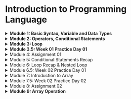# Introduction to Programming Language

<details>
<summary> <b> Module 1: Basic Syntax, Variable and Data Types </b> </summary>

We will be start our programming journey with C programming language.

- In 1972, Dennis Ritchie at Bell Labs developed C programming language. 

### What is header file?
A header file is like a calculator through which we can calculate anything. In C programming language, we can use header file to use any function.

<details>
<summary>First C Program</summary>

```c
#include <stdio.h>

int main() {
    printf("Hello World");
    return 0;
}
```
</details>

- Run Windows PowerShell Terminal

```terminal
gcc 01_Hello_World.c -o 01_Hello_World
./01_Hello_World
```

- Output

```terminal
Hello World
```

stdio.h -> standard input output header file
std -> standard
io -> input output

<details>
<summary> Two types of function in C programming language </summary>

```
1. User defined function
2. Library function
```

| main function         | printf function                     |
| --------------------- | ----------------------------------- |
| User defined function | Library function/ built in function |

</details>

In C programming language, we can use printf function to print anything on the screen.

```c
    printf("Hello World");
```

<details>

<summary>  How to comment in C programming language? </summary>

```c
    // This is a single line comment
    /* This is a multi line comment */
```

</details>

<details>
<summary> Now we will learn about some special characters in C programming language. </summary>

```
/n -> new line
/t -> tab
\\ -> backslash
\" -> double quote
\' -> single quote
```

```c
    printf("Hello World\n");
    printf("Hello\tWorld\n");
    printf("Hello\\World\n");
    printf("Hello\"World\n");
    printf("Hello\'World\n");
```
Output:
```terminal
Hello World
Hello   World
Hello\World
Hello"World
Hello'World
```

</details>

Also we cannot print percentage sign using printf function. To print percentage sign, we have to use double percentage sign.

```c
    printf("Hello %% World");
```

<details>
<summary>Variables and Data Types </summary>

### What is variable?

- Variable is a container which can store data.

### What is data type?

- Data type is a type of data which can be stored in a variable.

Now we will learn about some data types in C programming language.

| Data Type | Size (in bytes) | Format Specifier | Example |
| --------- | --------------- | ---------------- | ------- |
| int       | 4               | %d               | 10      |
| float     | 4               | %f               | 10.5    |
| char      | 1               | %c               | 'A'     |

Now we will learn about bool data type. To use bool data type, we have to use stdbool.h header file.

```c
#include <stdio.h>
#include <stdbool.h>

int main() {
    bool x = true;
    printf("%d", x);
    return 0;
}
```

Output:
```terminal
1
```

Here are some rules to declare a variable in C programming language.

1. Variable names must begin with a letter or underscore.

:white_check_mark: ridoy
:white_check_mark: _ridoy
:x: 123ridoy
:x: @ridoy

2. Variable name must contain letter, digits or underscore.

:white_check_mark: ridoy123
:white_check_mark: ridoy_123
:x: ridoy 123
:x: ridoy,programmer

3. Keywords cannot be used as variable name.

:x: int
:x: float
:x: char

 
<b> [ Look carefully ] </b>

```c
#include<stdio.h>
int main()
{
    int radius = 10, height = 20;
    float pi = 3.1416;
    char name = 'A';
    char test = 'Hello World';
    printf("Radius = %d\n", radius);
    printf("Height = %d\n", height);
    printf("Pi = %f\n", pi);
    printf("Pi = %.2f\n", pi);
    printf("Pi = %.4f\n", pi);
    printf("Pi = %.6f\n", pi);
    printf("Name = %c\n", name);
    printf("Test = %c\n", test);
    return 0;
}
```

Output:

```terminal
Radius = 10
Height = 20
Pi = 3.141600
Pi = 3.14
Pi = 3.1416
Pi = 3.141600
Name = A
Test = d
```
</details>

<details>
<summary> How to take input in C programming language? </summary>

```c
#include <stdio.h>
int main() 
{
    int x;
    float y, z;
    scanf("%d", &x); //single input
    scanf("%f %f", &y, &z); //multiple input
    printf("%d", x); //single output 
    printf("%f %f", y, z); //multiple output
    return 0;
}
```

scanf function is used to take input in C programming language. 
- &x is used to take input in x variable.
- & is called address of operator.
- &x means address of x variable.
- %d is used to take integer input.

Problem: Your math mark is 80% and physics mark is 90%. Now you have to calculate the average of your math and physics mark. Print the average mark on the screen. Also show individual mark on the screen with percentage sign.

- Method 1:

```c
#include <stdio.h>
int main() 
{
    float math, physics, average;
    scanf("%f%% %f%%", &math, &physics);
    average = (math + physics) / 2;
    printf("Math = %.2f%%\nPhysics = %.2f%%\nAverage = %.2f%%\n", math, physics, average);
    return 0;
}
```

- Method 2:

```c
#include <stdio.h>
int main() 
{
    float math, physics, average;
    char percentage = '%';
    scanf("%f%c %f%c", &math, &percentage, &physics, &percentage);
    average = (math + physics) / 2;
    printf("Math = %.2f%c\nPhysics = %.2f%c\nAverage = %.2f%c\n", math, percentage, physics, percentage, average, percentage);
    return 0;
}
```

</details>

<details>
<summary> Data Types Limitations in C programming language </summary>

1 gb = 1024 mb
1 mb = 1024 kb
1 kb = 1024 byte
1 byte = 8 bits
1 bit = 0 or 1

| Data Type | Size (in bytes) | Format Specifier | Data Limitation |
| --------- | --------------- | ---------------- | --------------- |
| int       | 4               | %d               | -2147483648 to 2147483647 |
| float     | 4               | %f               | 6 decimal places |
| char      | 1               | %c               | 1 character |
| bool      | 1               | %d               | 0 or 1 |
| long long | 8               | %lld             | -9223372036854775808 to 9223372036854775807 |
| double    | 8               | %lf              | 15 decimal places |

```math
 ^n - 1
```
We can use this formula to calculate the data limitation of any data type.

int 4 byte = 32 bits

```math
\begin{align*}
(2^32) - 1 = 4294967295 \\
4294967295 / 2 = 2147483647 \\
\end{align*}
```

- Others way to find the data limitation without using formula.

```c
#include <stdio.h>
#include <limits.h>
#include <float.h>

int main() {
    printf("int = %d to %d\n", INT_MIN, INT_MAX);
    printf("float = %f to %f\n", FLT_MIN, FLT_MAX);
    return 0;
}
```
</details>
</details>


<details>
<summary> <b> Module 2: Operators, Conditional Statements </b> </summary>

<details>
<summary> Operators </summary>

### What is operator?

- Operator is a symbol which is used to perform some operations.

### Types of operators

1. Arithmetic operator
2. Relational operator
3. Logical operator

4. Assignment operator
5. Bitwise operator
6. Increment and decrement operator

### Arithmetic operator

| Operator | Description | Example |
| -------- | ----------- | ------- |
| +        | Addition    | 10 + 5 = 15 |
| -        | Subtraction | 10 - 5 = 5 |
| *        | Multiplication | 10 * 5 = 50 |
| /        | Division | 10 / 5 = 2 |
| %        | Modulus | 10 % 5 = 0 |


### Relational operator

| Operator | Description | Example | Explanation |
| -------- | ----------- | ------- | ----------- |
| ==       | Equal to    | 10 == 5 = false | 10 == 5 means 10 is equal to 5 = false |
| !=       | Not equal to | 10 != 5 = true | 10 != 5 means 10 is not equal to 5 = true |
| >        | Greater than | 10 > 5 = true | 10 > 5 means 10 is greater than 5 = true |
| <        | Less than | 10 < 5 = false | 10 < 5 means 10 is less than 5 = false |
| >=       | Greater than or equal to | 10 >= 5 = true | 10 >= 5 means 10 > 5 or 10 == 5 = true |
| <=       | Less than or equal to | 10 <= 5 = false | 10 <= 5 means 10 < 5 or 10 == 5 = false |

### Logical operator

| Operator | Description | Example |
| -------- | ----------- | ------- |
| &&       | Logical AND | (a>b) && (a>c) |
| \|\|     | Logical OR | (a>b) \|\| (a>c) |
| !        | Logical NOT | !(a>b) |

</details>

<details>
<summary> Conditional Statements </summary>

### What is conditional statement?

- Conditional statement is a statement which is used to perform some operations based on some conditions.

- If Else Statement Syntax:

```c
if(condition) {
    // code
}
else {
    // code
}
```

If Else if Statement Syntax:

```c
if(condition) {
    // code
}
else if(condition) {
    // code
}
else {
    // code
}
```
</details>

<details>
<summary> Nested If Else Statement </summary>

- Nested If Else means If Else inside If Else.

```c
if(condition) {
    if(condition) {
        // code
    }
    else {
        // code
    }
}
else {
    if(condition) {
        // code
    }
    else {
        // code
    }
}
```
</details>
</details>


<details>
<summary> <b> Module 3: Loop </b> </summary>

<details>
<summary> What is loop? </summary>

- Loop is a statement which is used to execute a block of code repeatedly.

### Types of loop

1. For loop
2. While loop
3. Do while loop

</details>

<details>
<summary> For loop </summary>

- For loop is a loop which is used to execute a block of code repeatedly based on some conditions.

- For loop Syntax:

```c
for(initialization; condition; increment/decrement) {
    // code
}
```

Example:

```c
#include <stdio.h>
int main()
{
    for(int i = 1; i <= 10; i = i + 1) {
        printf("Print %d\n", i);
    }
    return 0;
}

```

Now we will be explain this code step by step.

```c
for(int i = 1; i <= 5; i = i + 1) {
    printf("Print %d\n", i);
}
```

| for(int i = 1; | i <= 5;  | i = i + 1)  |
| -------------- | --------  | ---------- |
| initialization | condition | increment  |

For loop works in 3 steps.

|First loop| Second loop | Third loop | Fourth loop | Fifth loop | Sixth loop |
| -------- | ----------- | ---------- | ----------- | ---------- | ---------- |
| 1️⃣ Initialization: int i = 1<br>2️⃣ Condition Check: i <= 5 (true)<br>3️⃣Print: Print 1 | 1️⃣ Increment: i = i + 1 (i = 1 + 1 = 2)<br>2️⃣ Condition Check: i <= 5 (true)<br>3️⃣ Print: Print 2 | 1️⃣ Increment: i = i + 1 (i = 2 + 1 = 3)<br>2️⃣ Condition Check: i <= 5 (true)<br>3️⃣ Print: Print 3 | 1️⃣ Increment: i = i + 1 (i = 3 + 1 = 4)<br>2️⃣ Condition Check: i <= 5 (true)<br>3️⃣ Print: Print 4 | 1️⃣ Increment: i = i + 1 (i = 4 + 1 = 5)<br>2️⃣ Condition Check: i <= 5 (true)<br>3️⃣ Print: Print 5 | 1️⃣ Increment: i = i + 1 (i = 5 + 1 = 6)<br>2️⃣ Condition Check: i <= 5 (false)<br>3️⃣ Exit from the loop |

```terminal
Print 1
Print 2
Print 3
Print 4
Print 5
```
</details>

<details>
<summary> Loop With Condition </summary>

### Write a C program to print all the even and odd numbers numbers from 1 to 10.

| Input | Output |
| ----- | ------ |
|       | 1 - Odd Number<br>2 - Even Number<br>3 - Odd Number<br>4 - Even Number<br>5 - Odd Number<br>6 - Even Number<br>7 - Odd Number<br>8 - Even Number<br>9 - Odd Number<br>10 - Even Number |

```c
#include <stdio.h>
int main()
{
    for(int i = 1; i <= 10; i = i + 1) {
        if(i % 2 == 0) {
            printf("%d - Even Number\n", i);
        }
        else {
            printf("%d - Odd Number\n", i);
        }
    }
    return 0;
}
```

Explanation:

```c

for(int i = 1; i <= 10; i = i + 1) {
    if(i % 2 == 0) {
        printf("%d - Even Number\n", i);
    }
    else {
        printf("%d - Odd Number\n", i);
    }
}
```

|First loop| Second loop | Third loop | Fourth loop | Fifth loop | Sixth loop | Seventh loop | Eighth loop | Ninth loop | Tenth loop |
| -------- | ----------- | ---------- | ----------- | ---------- | ---------- | ------------ | ----------- | ---------- | ---------- |
| 1️⃣ Initialization: int i=1<br>2️⃣ Condition Check: i<=10(true)<br>3️⃣ Condition Check: i%2==0(false)<br>4️⃣ Print: Print 1 - Odd Number | 1️⃣ Increment: i=i+1 (i=1+1= 2)<br>2️⃣ Condition Check: i<=10(true)<br>3️⃣ Condition Check: i%2==0(true)<br>4️⃣ Print: Print 2 - Even Number | 1️⃣ Increment: i=i+1 (i=2+1= 3)<br>2️⃣ Condition Check: i<=10(true)<br>3️⃣ Condition Check: i%2==0(false)<br>4️⃣ Print: Print 3 - Odd Number | 1️⃣ Increment: i=i+1 (i=3+1= 4)<br>2️⃣ Condition Check: i<=10(true)<br>3️⃣ Condition Check: i%2==0(true)<br>4️⃣ Print: Print 4 - Even Number | 1️⃣ Increment: i=i+1 (i=4+1= 5)<br>2️⃣ Condition Check: i<=10(true)<br>3️⃣ Condition Check: i%2==0(false)<br>4️⃣ Print: Print 5 - Odd Number | 1️⃣ Increment: i=i+1 (i=5+1= 6)<br>2️⃣ Condition Check: i<=10(true)<br>3️⃣ Condition Check: i%2==0(true)<br>4️⃣ Print: Print 6 - Even Number | 1️⃣ Increment: i=i+1 (i=6+1= 7)<br>2️⃣ Condition Check: i<=10(true)<br>3️⃣ Condition Check: i%2==0(false)<br>4️⃣ Print: Print 7 - Odd Number | 1️⃣ Increment: i=i+1 (i=7+1= 8)<br>2️⃣ Condition Check: i<=10(true)<br>3️⃣ Condition Check: i%2==0(true)<br>4️⃣ Print: Print 8 - Even Number | 1️⃣ Increment: i=i+1 (i=8+1= 9)<br>2️⃣ Condition Check: i<=10(true)<br>3️⃣ Condition Check: i%2==0(false)<br>4️⃣ Print: Print 9 - Odd Number | 1️⃣ Increment: i=i+1 (i=9+1= 10)<br>2️⃣ Condition Check: i<=10(true)<br>3️⃣ Condition Check: i%2==0(true)<br>4️⃣ Print: Print 10 - Even Number |

</details>

<details>
<summary> Break Statement </summary>

- Break statement is used to exit from the loop.

Examples: ( Check the difference between these two codes )

```c
#include <stdio.h>

int main()
{
    for(int i = 1; i <= 5; i = i + 1) {
        if(i == 3) {
            break;
        }
        printf("%d\n", i);
    }
    return 0;
}
```

Output:

```terminal
1
2
```

```c
#include <stdio.h>

int main()
{
    for(int i = 1; i <= 5; i = i + 1) {
        printf("%d\n", i);
        if(i == 3) {
            break;
        }
    }
    return 0;
}
```

Output:

```terminal
1
2
3
```
</details>

<details>
<summary> Continue Statement </summary>

- Continue statement is used to skip the current iteration.

Example:

```c
#include <stdio.h>

int main()
{
    for(int i = 1; i <= 5; i = i + 1) {
        if(i == 3) {
            continue;
        }
        printf("%d\n", i);
    }
    return 0;
}
```

Output:

```terminal
1
2
4
5
```
</details>

<details>
<summary> While loop </summary>

- While loop is a loop which is used to execute a block of code repeatedly based on some conditions.

- While loop Syntax:

```c
while(condition) {
    //code
}
```

Example:

```c
#include <stdio.h>

int main()
{
    int i = 1;
    while(i <= 5) {
        printf("%d\n", i);
        i = i + 1;
    }
    return 0;
}
```

Output:

```terminal
1
2
3
4
5
```

|while(i <= 5)| i = i + 1 |printf("%d\n", i)|
|-------------|-----------|------------------|
|condition check|increment|print|

|First loop| Second loop | Third loop | Fourth loop | Fifth loop | Sixth loop |
| -------- | ----------- | ---------- | ----------- | ---------- | ---------- |
| 1️⃣ Condition Check: i <= 5 (true)<br>2️⃣ Print: 1 | 1️⃣ Increment: i = i + 1 (i = 1 + 1 = 2)<br>2️⃣ Condition Check: i <= 5 (true)<br>3️⃣ Print: 2 | 1️⃣ Increment: i = i + 1 (i = 2 + 1 = 3)<br>2️⃣ Condition Check: i <= 5 (true)<br>3️⃣ Print: 3 | 1️⃣ Increment: i = i + 1 (i = 3 + 1 = 4)<br>2️⃣ Condition Check: i <= 5 (true)<br>3️⃣ Print: 4 | 1️⃣ Increment: i = i + 1 (i = 4 + 1 = 5)<br>2️⃣ Condition Check: i <= 5 (true)<br>3️⃣ Print: 5 | 1️⃣ Increment: i = i + 1 (i = 5 + 1 = 6)<br>2️⃣ Condition Check: i <= 5 (false)<br>3️⃣ Exit from the loop |

</details>

<details>
<summary> Do while loop </summary>

- Do while loop is a loop which is used to execute a block of code repeatedly based on some conditions.

- Do while loop Syntax:

```c
do {
    //code
} while(condition);
```

Example:

```c
#include <stdio.h>

int main()
{
    int i = 1;
    do {
        printf("%d\n", i);
        i = i + 1;
    } while(i <= 5);
    return 0;
}
```

Output:

```terminal
1
2
3
4
5
```
| First loop | Second loop | Third loop | Fourth loop | Fifth loop | Sixth loop |
| ---------- | ----------- | ---------- | ----------- | ---------- | ---------- |
| 1️⃣ Print: 1<br>2️⃣ Increment: i = i + 1 (i = 1 + 1 = 2)<br>3️⃣ Condition Check: i <= 5 (true) | 1️⃣ Print: 2<br>2️⃣ Increment: i = i + 1 (i = 2 + 1 = 3)<br>3️⃣ Condition Check: i <= 5 (true) | 1️⃣ Print: 3<br>2️⃣ Increment: i = i + 1 (i = 3 + 1 = 4)<br>3️⃣ Condition Check: i <= 5 (true) | 1️⃣ Print: 4<br>2️⃣ Increment: i = i + 1 (i = 4 + 1 = 5)<br>3️⃣ Condition Check: i <= 5 (true) | 1️⃣ Print: 5<br>2️⃣ Increment: i = i + 1 (i = 5 + 1 = 6)<br>3️⃣ Condition Check: i <= 5 (false) | 1️⃣ Exit from the loop |

</details>
</details>

<details>
<summary> <b> Module 3.5: Week 01 Practice Day 01 </b> </summary>

<details>
<summary> I Love Practice </summary>

I know that you're loving practice days! So this task is for you. You need to print "<b>I Love Practice</b>" without the quotation marks. I know that you can do it!

<b> Input Format </b>

- There is no input in this problem

<b> Output Format </b>

- Output "I Love Practice"

Sample Output 0

```terminal
I Love Practice
```
</details>

<details>
<summary> Sum of Two Numbers </summary>

Take two integers <b>A</b> and <b>B</b> as input and output their summation.

<b>Input Format</b>

- You will be given A and B separated by a space.

<b> Constraints </b>

1. -10^9 <= A,B <= 10^9

<b>Output Format</b>

- Output their summation

<b>Sample Input 0</b>

```terminal
2 3
```

<b>Sample Output 0</b>

```terminal
5
```

<b>Sample Input 1</b>

```terminal
-10 5
```

<b>Sample Output 1</b>

```terminal
-5
```
</details>

<details>
<summary> N Times </summary>

I know and you also know that you love practice day so much. So this task is for you. You will be given a positive integer <b>N</b>, you need to print "<b>I Love Practice</b>" N times.

Here positive integer means those integers that are greater than 0.

<b>Input Format</b>

- You will be given a positive integer <b>N</b>.

<b>Constraints</b>

- 1 <= N <= 1000

<b>Output Format</b>

- Output "I Love Practice" N times. Don't forget to put a new line after every line.

Sample Input 0

```terminal
5
```

Sample Output 0

```terminal
I Love Practice
I Love Practice
I Love Practice
I Love Practice
I Love Practice
```
</details>

<details>
<summary> Variable </summary>

You've learned about variables, right? Now its time to practice them. You need to take an integer A, a very big integer B, a floating value C and a character D as input and output them serially.

<b>Input Format</b>

- First line will contain A
- Second line will contain B
- Third line will contain C
- Fourth line will contain D

<b>Constraints</b>

1. -10^9 <= A <= 10^9
2. -10^18 <= B <= 10^18
3. -10^9 <= C <= 10^9

<b>Output Format</b>

- Output them serially and put a new line after each value. Output the floating value 2 points after decimal.

<b>Sample Input 0</b>
    
```terminal
100
1234567891234567
23.5675
A
```

<b>Sample Output 0</b>

```terminal
100
1234567891234567
23.57
A
```

<detais>
<summary> Divisible By 5 or Not </summary>

You will be given a positive integer <b>N</b>, you need to print from <b>1</b> to <b>N</b> and besides the value, print <b>Yes</b> or <b>No</b>. Print <b>Yes</b> if the value is divisible by 5 and print <b>No</b> otherwise.

<b>Input Format</b>

- Input will contain a positive integer N.

<b>Constraints</b>

1. 1 <= N <= 1000

<b>Output Format</b>

- Output as mentioned in the question. See the sample input output for more clarifications. Put a new line after every line.

<b>Sample Input 0</b>

```terminal
10
```
<b> Sample Output 0 </b>

```terminal
1 No
2 No
3 No
4 No
5 Yes
6 No
7 No
8 No
9 No
10 Yes
```

<b>Sample Input 1</b>

```terminal
5
```

<b>Sample Output 1</b>

```terminal
1 No
2 No
3 No
4 No
5 Yes
```
</details>

<detais>
<summary> Input Output Stream & Buffer </summary>

- Input stream is a stream which is used to take input from the user. Also known as standard input stream.

Here is the syntax of input stream:

```c
scanf("%d", &x);
```

- Output stream is a stream which is used to print output on the screen. Also known as standard output stream.

Here is the syntax of output stream:

```c
printf("%d", x);
```

- Buffer is a temporary storage area which is used to store data temporarily.
</details>

<details>
<summary> Module 4: Assignment 01 </summary>

<details>
<summary> Problem 1: Print It </summary>

Welcome to the "Panta Vat" assignment. In this task you just need to print the following lines as it is.

```terminal
Hello, world! I am learning C programming language. ^_^

Programming is fun and challenging. /\/\/\

I want to give my 100% dedication to learn!	I will succeed one day.
```
<b>Note</b>: Here you will see 4 spaces in the last line which is a tab, you need to print a tab there.

<b>Input Format</b>

- There is no input

<b>Output Format</b>

- Output the lines.

<b>Sample Output 0</b>

```terminal
Hello, world! I am learning C programming language. ^_^
Programming is fun and challenging. /\/\/\
I want to give my 100% dedication to learn!    I will succeed one day.
```

</details>

<details>
<summary> Problem 2: Multiply </summary>

You will be given two integers <b>A</b> and <b>B</b>. You need to give output their multiplication.

<b>Input Format</b>

- Input will contain <b>A</b> and <b>B</b>

<b>Constraints</b>

- -10^9 <= A,B <= 10^9

<b>Output Format</b>

- Output their multiplication

<b>Sample Input 0</b>

```terminal
10 50
```

<b>Sample Output 0</b>

```terminal
500
```
</details>

<details>
<summary> Problem 3: Divisible</summary>

You will be given a non-negative integer <b>N</b>, you need to tell if this number is divisible by 3 or not. If it is divisible by 3 output <b>"YES"</b> otherwise output <b>"NO"</b> without the quotation mark.

<b>Input Format</b>

- Input will contain <b>N</b>

<b>Constraints</b>

- 0 <= N <= 10^9

<b>Output Format</b>

Output "<b>YES</b>" or "<b>NO</b>" without the quotation mark according to the question.

<b>Sample Input 0</b>

```terminal
33
```

<b>Sample Output 0</b>

```terminal
YES
```

</details>

<details>
<summary> Problem 4: Divisible By Two Numbers </summary>

You will be given a non-negative integer N, you need to print all numbers from 1 to N that are divisible by both 3 and 7.

<b> Input Format </b>

- Input will contain N.

<b>Constraints</b>

- 21 <= N <= 10000

<b>Output Format</b>

- Output all numbers from 1 to N that are divisible by both 3 and 7. Don't forget to print a new line after every number.

<b>Sample Input 0</b>

```terminal
30
```

<b>Sample Output 0</b>

```terminal
21
```

</details>

<details>
<summary> Problem 5: Shopping </summary>

<b>Alisa</b> and you have gone out for shopping, and Alisa wants to buy a new pair of <b>shoes</b> for Eid. She has enough money to buy anything. However, Alisa will only buy shoes if you also buy a pair. And you will buy a pair of shoes if you can buy a Punjabi. That means, everything is depending on the Punjabi.

You have decided that you will buy a <b>Punjabi</b> only if you have more than <b>1000</b> Taka. After purchasing the Punjabi the amount of your money will be reduced by 1000. Suppose you have 1600 taka with you, after buying the Punjabi you will have 600 taka left with you.

Then you will only buy shoes if you have <b>500</b> Taka or more left with you. That means, if you can't buy your Punjabi you can't buy shoes.

Now if I inform you the amount <b>N</b> Taka that your mother will give you, can you tell me what will happen next?

- If you buy a punjabi print "<b>I will buy Punjabi</b>".

- If you buy a pair of shoes print "<b>I will buy new shoes</b>"

- If Alisa buy a pair of shoes print "<b>Alisa will buy new shoes</b>"

- If no one can buy anything print "<b>Bad luck!</b>"

<b>Note</b>: Don't forget to print new line after every line you print.

<b>Input Format</b>

- Input will contain a non-negative integer N.

<b>Constraints</b>

- 1 <= N <= 2^31

<b>Output Format</b>

- Output the events that will happen as asked in the question.

<b>Sample Input 0</b>
```terminal
1000
```

<b>Sample Output 0</b>

```terminal
Bad luck!
```

<b>Sample Input 1</b>

```terminal
1450
```

<b>Sample Output 1</b>

```terminal
I will buy Punjabi
```

<b>Sample Input 2</b>

```terminal
1500
```

<b>Sample Output 2</b>

```terminal
I will buy Punjabi
I will buy new shoes
Alisa will buy new shoes
```

</details>
</details>

<details>
<summary> Module 5: Conditional Statements Recap </summary> 

<details>
<summary> Practice Problems</summary> 

1. [I. Welcome for you with Conditions ](https://codeforces.com/group/MWSDmqGsZm/contest/219158/problem/I) 

2. [J. Multiples](https://codeforces.com/group/MWSDmqGsZm/contest/219158/problem/J) 

3. [N. Char](https://codeforces.com/group/MWSDmqGsZm/contest/219158/problem/N) 

4. [P. First digit !](https://codeforces.com/group/MWSDmqGsZm/contest/219158/problem/P) 

5. [M. Capital or Small or Digit](https://codeforces.com/group/MWSDmqGsZm/contest/219158/problem/M) 

6. [K. Max and Min](https://codeforces.com/group/MWSDmqGsZm/contest/219158/problem/K)

7. [V. Comparison](https://codeforces.com/group/MWSDmqGsZm/contest/219158/problem/V)

8. [R. Age in Days](https://codeforces.com/group/MWSDmqGsZm/contest/219158/problem/R)

9. [S. Sum of Consecutive Odd Numbers](https://codeforces.com/group/MWSDmqGsZm/contest/219158/problem/S)

</details>
</details>

<details>
<summary> Module 6: Loop Recap & Nested Loop </summary>

<details>
<summary> Practice Problems </summary>

1. [B. Even Numbers](https://codeforces.com/group/MWSDmqGsZm/contest/219432/problem/B)
2. [C. Even, Odd, Positive and Negative](https://codeforces.com/group/MWSDmqGsZm/contest/219432/problem/C)
3. [D. Fixed Password (EOF)](https://codeforces.com/group/MWSDmqGsZm/contest/219432/problem/D) 
4. [E. Max](https://codeforces.com/group/MWSDmqGsZm/contest/219432/problem/E)
5. [F. Multiplication table](https://codeforces.com/group/MWSDmqGsZm/contest/219432/problem/F)
6. [Q. Digits](https://codeforces.com/group/MWSDmqGsZm/contest/219432/problem/Q)

</details>

<details>
<summary> Increment Decrement Operator </summary>

i++     post increment

++i     pre increment

i--     post decrement

--i     pre decrement


- See difference between post increment and pre increment using for loop
    
```c
#include<stdio.h>
int main()
{
    int i=10,j=10,k=10,l=10;
    int w=i++;   //w=10,i=11 because first i is assigned to w then i is incremented
    int x=++j;   //x=11,j=11 because first j is incremented then assigned to x
    int y=k--;   //y=10,k=9 because first k is assigned to y then k is decremented
    int z=--l;   //z=9,l=9 because first l is decremented then assigned to z
    printf("w-%d\ni-%d\nx-%d\nj-%d\ny-%d\nk-%d\nz-%d\nl-%d\n",w,i,x,j,y,k,z,l);
    return 0;
}
```
</details>

<details>
<summary> How to take n number of inputs using loop </summary>

```c
include<stdio.h>
int main()
{
    //first we will take the value of n for how many times we will take input
    int n;
    scanf("%d",&n);

    //we will use a temporary variable to take input
    int temp;
    //suppose we will take 5 inputs and count the position of the input
    //so we will use a variable called count
    int count=1;
    //now we will take n number of inputs for that we will use a loop
    for(int i=0;i<=n;i++)
    //inside the loop we will take input and store it in temp variable
       {
        scanf("%d",&temp);
        //now we will print the input with its position
        printf("The %dth number is %d\n",count,temp);
        //now we will increment the count variable
        count++;
        }
    return 0;
}
```

Output:

```terminal
5  
1 2 4 -3 4
The 1th number is 1
The 2th number is 2
The 3th number is 4
The 4th number is -3
The 5th number is 4
```

</details>

<details>
<summary> EOF : End of File </summary>

- The "EOF" (End of File) is a special character that indicates the end of a file. It is used by programs to determine when they have reached the end of a file while reading or writing data. In the context of the excerpt from the README.md file, the "EOF" details indicate the end of the file or the end of the code block.

Here is an example of how to use EOF in C programming with explanation every line of code.

```c
#include <stdio.h>
int main()
{
    //first we will declare a variable to take input
    int x;

    //now we will take input until we get EOF (End of File)
    while(scanf("%d",&x)!=EOF)
    {
        //Here, we will try to match the input with 42. Because we know that the input will be 42. After that we will print "Correct" and break the loop. If we don't get 42 then we will print "Wrong" and continue the loop. 
        if(x==42)
        {
            printf("Correct\n");
            break;
        }
        else
        {
            printf("Wrong\n");
        }
    }
    
}
```
</details>

<details>
<summary> INT_MAX and INT_MIN </summary>

- INT_MAX and INT_MIN are macros that gives the maximum and minimum value of int data type respectively. These macros are defined in the <limits.h> header file.

```c
#include <stdio.h>
#include <limits.h>

int main()
{
    printf("The maximum value of int data type is %d\n", INT_MAX);
    printf("The minimum value of int data type is %d\n", INT_MIN);
    return 0;
}
```
Output:

```terminal
The maximum value of int data type is 2147483647
The minimum value of int data type is -2147483648
```
</details>

<detais>
<summ> Nested For Loop Implementation </summary>

- Nested for loop is a loop inside a loop. It is used to execute a block of code repeatedly based on some conditions.

- Nested for loop Syntax:

```c
for(initialization; condition; increment/decrement) {
    for(initialization; condition; increment/decrement) {
        // code
    }
}
```

Let's try to understand this with an example.

Suppose we want to print 1 to 10 numbers with for loop.

```c
#include <stdio.h>

int main()
{
    for(int i = 1; i <= 10; i = i + 1) {
        printf("%d\n", i);
    }
    return 0;
}
```
Output:

| 1 |
|---|
| 2 <br> 3 <br> 4 <br> 5 <br> 6 <br> 7 <br> 8 <br> 9 <br> 10 |

Now, you want to print 1 to 10 numbers 5 times. So, you need to use nested for loop.

```c
#include <stdio.h>

int main()
{
    for(int i = 1; i <= 5; i = i + 1) {
        for(int j = 1; j <= 10; j = j + 1) {
            printf("%d\n", j);
        }
        printf("\n");
    }
    return 0;
}
```
Output:

| 1 <br> 2 <br> 3 <br> 4 <br> 5 <br> 6 <br> 7 <br> 8 <br> 9 <br> 10 |
|---|
| 1 <br> 2 <br> 3 <br> 4 <br> 5 <br> 6 <br> 7 <br> 8 <br> 9 <br> 10 |
| 1 <br> 2 <br> 3 <br> 4 <br> 5 <br> 6 <br> 7 <br> 8 <br> 9 <br> 10 |
| 1 <br> 2 <br> 3 <br> 4 <br> 5 <br> 6 <br> 7 <br> 8 <br> 9 <br> 10 |
| 1 <br> 2 <br> 3 <br> 4 <br> 5 <br> 6 <br> 7 <br> 8 <br> 9 <br> 10 |

</details>
</details>

<details>
<summary> Module 6.5: Week 02 Practice Day 01 </summary>

<details>
<summary> Practice Problems </summary>

1. [C. Next Alphabet](https://codeforces.com/group/MWSDmqGsZm/contest/326175/problem/C)

2. [D. Ali Baba and Puzzles](https://codeforces.com/group/MWSDmqGsZm/contest/326175/problem/D)

3. [K. Divisors](https://codeforces.com/group/MWSDmqGsZm/contest/219432/problem/K)

4. [A. Timon and Pumbaa](https://codeforces.com/group/MWSDmqGsZm/contest/326907/problem/A)

5. [I. Lucky Numbers](https://codeforces.com/group/MWSDmqGsZm/contest/326175/problem/I)

6. [G. Katryoshka](https://codeforces.com/group/MWSDmqGsZm/contest/326175/problem/G)

</details>

<details>
<summary> Ascending order/Descending order </summary>

- Ascending order means smallest to largest. Descending order means largest to smallest.
</details>
</details>

<details>
<summary> Module 7: Introduction to Array </summary>

<details>
<summary> What is Array? </summary>

- An array is a collection of items stored at contiguous memory locations. The idea is to store multiple items of the same type together. This makes it easier to calculate the position of each element by simply adding an offset to a base value, i.e., the memory location of the first element of the array (generally denoted by the name of the array).

Array syntax:

```c
data_type array_name[array_size];
```

Example with different data types:

```c
int arr[5]; // integer array; it means you can store 5 integer values in this array.
float arr[5]; // float array; it means you can store 5 float values in this array.
char arr[5]; // character array; it means you can store 5 character values in this array.
```
</details>

<details>
<summary> Accessing An Array </summary>

```c
int arr[5];
```


|   | int | int | int | int | int |
|---|-----|-----|-----|-----|-----|
| index | 0 | 1 | 2 | 3 | 4 |
| variable | arr[0] | arr[1] | arr[2] | arr[3] | arr[4] |
| memory address example | 1000 | 1004 | 1008 | 1012 | 1016 |

- arr[0] = 1000 + 0 = 1000
- arr[1] = 1000 + 4 = 1004
- arr[2] = 1000 + (4 * 2) = 1008
- arr[3] = 1000 + (4 * 3) = 1012
- arr[4] = 1000 + (4 * 4) = 1016

```math
\begin{align}
arr[i] = base address + (size of data type * i) \\
\end{align}
```

</details>

<details>
<summary> Array Input and Output </summary>

- Array Input:

```c
#include <stdio.h>
int ar[5]; //size of the array is 5
int main()
{
    for(int i=0;i<5;i++)
    {
        scanf("%d",&ar[i]);
    }
    return 0;
}
```
| 10 | 20 | 30 | 40 | 50 |
|----|----|----|----|----|
| ar[0] | ar[1] | ar[2] | ar[3] | ar[4] |

- Array Output:

| 10 | 20 | 30 | 40 | 50 |
|----|----|----|----|----|
| ar[0] | ar[1] | ar[2] | ar[3] | ar[4] |

```c
#include <stdio.h>
int ar[5]; //size of the array is 5
int main()
{
    for(int i=0;i<5;i++)
    {
        printf("%d\n",ar[i]);
    }
    return 0;
}
```
</details>


<details>
<summary>Now we will see how to work with array.</summary>

```c
#include<stdio.h>
int main()
{
    int arr[3]; // arr[3] means array of 3 elements
    // arr[0], arr[1], arr[2]
    arr[0] = 10; // 10 is assigned to arr[0]
    arr[1] = 20; // 20 is assigned to arr[1]
    arr[2] = 30; // 30 is assigned to arr[2]

    printf("%d %d %d\n", arr[0], arr[1], arr[2]);
    // By using printf() function we can print the values of the array elements
    return 0;
}
```

Output:

```terminal

10 20 30
```
</details>

<details> 
<summary> Array Initialization </summary>

- Array Initialization is a process of assigning values to an array.

- There are two ways to initialize an array.

1. At the time of declaration

```c
int arr[3] = {10, 20, 30};
```

2. After declaration

```c
int arr[3];
arr[0] = 10;
arr[1] = 20;
arr[2] = 30;
```

</details>

<details>
<summary>Printing Reverse Array</summary>


| | 10 | 20 | 30 | 40 | 50 |
|---|----|----|----|----|----|
| index | 0 | 1 | 2 | 3 | 4 |

Reverse array:

| | 50 | 40 | 30 | 20 | 10 |
|---|----|----|----|----|----|
| index | 4 | 3 | 2 | 1 | 0 |

```c
#include<stdio.h>
int main()
{
    int arr[5] = {10, 20, 30, 40, 50};
    for(int i = 4; i >= 0; i = i - 1) {
        printf("%d\n", arr[i]);
    }
    return 0;
}
```

</details>

<details>
<summary> Sum of an Array </summary>

```c
#include<stdio.h>
int main()
{
    int arr[5] = {10, 20, 30, 40, 50};
    int sum = 0;
    for(int i = 0; i < 5; i = i + 1) {
        sum = sum + arr[i];
    }
    printf("%d\n", sum);
    return 0;
}
```
</details>
</details>

<details>
<summary> Module 7.5: Week 02 Practice Day 02 </summary>

<details>
<summary> Practice Problems </summary>

1. [ A. Summation](https://codeforces.com/group/MWSDmqGsZm/contest/219774/problem/A)

2. [B. Searching](https://codeforces.com/group/MWSDmqGsZm/contest/219774/problem/B)

3. [C. Replacement](https://codeforces.com/group/MWSDmqGsZm/contest/219774/problem/C)

4. [D. Positions in array](https://codeforces.com/group/MWSDmqGsZm/contest/219774/problem/D)

5. [E. Lowest Number](https://codeforces.com/group/MWSDmqGsZm/contest/219774/problem/E)

6. [F. Reversing](https://codeforces.com/group/MWSDmqGsZm/contest/219774/problem/F)

</details>
</details>

<details>
<summary> Module 8: Assignment 02 </summary>

<details>
<summary>Problems</summary>

<details>
<summary> Problem 1: Say It </summary>

<b> Problem Statement </b>

You will be given a positive integer <b> N </b>. You need to print "<b>I Want More Assignments</b>" <b>N</b> times without the quotation mark. Also print from <b>1 to N</b> with it. See the sample input output for more clarifications.

<b> Input Format </b>

- Input will contain only <b>N</b>.

<b> Constraints </b>

1. 1 <= N <= 10^5

<b> Output Format </b>

- Output "<b>I Want More Assignments</b>" <b>N</b> times along with <b>1 to N</b> and don't forget to print new line after it.

<b> Sample Input 0 </b>

```terminal
5
```
<b> Sample Output 0 </b>

```terminal
1. I Want More Assignments
2. I Want More Assignments
3. I Want More Assignments
4. I Want More Assignments
5. I Want More Assignments
```
</details>

<details>
<summary> Problem 2: Is It a Challenge? </summary>

<b> Problem Statement </b>

You will be given an integer <b>N</b>. If <b>N</b> is a positive number then print from <b>1 to N</b>, otherwise print from <b>N to 0</b>.

<b>Note</b>: A positive number is a number that is strictly greater than 0.

<b> Input Format </b>

- Input will contain only <b>N</b>.

<b> Constraints </b>

1. -10^5 <= N <= 10^5

<b> Output Format </b>

- Output as asked in the question and don't forget to put a <b>space</b> between the values.

<b> Sample Input 0 </b>

```terminal
5
```

<b> Sample Output 0 </b>

```terminal
1 2 3 4 5
```
<b> Sample Input 1 </b>

```terminal
-4
```

<b> Sample Output 1 </b>

```terminal
-4 -3 -2 -1 0
```

</details>

<details>
<summary> Problem 3: Reverse and Odd </summary>

<b> Problem Statement </b>

You will be given a positive integer <b>N</b> and an array A of size <b>N</b>. Suppose, the index starts from <b>0</b>, then you need to print all the values at <b>odd indexes</b> in <b>reverse<b> way.

<b> For example </b>

if the input is

```terminal
6
10 20 30 40 50 60
```
You need to print <b>60 40 20</b> as their indexes are <b>5 3 1</b> respectively.

<b> Input Format </b>

- First line will contain <b>N</b>.

- Second line will contain the array <b>A</b>.

<b> Constraints </b>

1. 1 <= N <= 10^5
2. 1 <= A[i] <= 1000 ; where A[i] are the values of array A.

<b> Output Format </b>

- Output the values of odd indexes in reverse way. Don't forget to put a space between two values.

<b> Sample Input 0 </b>

```terminal
5
10 20 30 40 50
```

<b> Sample Output 0 </b>

```terminal
40 20
```

<b> Sample Input 1 </b>

```terminal
6
0 1 2 3 4 5
```

<b> Sample Output 1 </b>

```terminal
5 3 1
```
</details>

<details>
<summary>Problem 4: Sum Sum</summary>

<b> Problem Statement </b>

You will be given a positive integer N and N numbers after that. You need to tell the sum of positive numbers and the sum of negative numbers separated by a space.

<b> Input Format </b>

- First line will contain N.
- Second line will contain N values named V.

<b> Constraints </b>

1. 1 <= N <= 10^5

2. -1000 <= V <= 1000

<b> Output Format </b>

- Output the sum of positive numbers first, then sum of negative numbers.

<b> Sample Input 0 </b>

```terminal
6
5 -3 9 -10 2 8
```

<b> Sample Output 0 </b>

```terminal
24 -13
```

<b> Sample Input 1 </b>

```terminal
4
1 0 -5 3
```

<b> Sample Output 1 </b>

```terminal
4 -5
```

</details>

<details>
<summary> Problem 5: Update and Print </summary>

<b> Problem Statement </b>

You will given a positive integer N and an array A of size N. Also you will be given two values X and V. You need to change the value of X'th index to V and then print the array in reverse way.

Note: Index starts from 0.

<b> Input Format </b>

- First line will contain N.
- Second line will contain the array A.
- Third line will contain X and V.

<b> Constraints </b>

1. 1 <= N <= 10^5
2. 1 <= A[i] <= 100 ; where A[i] are the values of array A.
3. 0 <= X < N
4. 1 <= V <= 100

<b> Output Format </b>

```terminal
5
10 20 30 40 50
1 100
```

<b> Sample Output 0 </b>

```terminal
50 40 30 100 10
```

<b> Explanation 0 </b>

```terminal
After updating the value of 1st index, the array will become 10 100 30 40 50.
The reverse order will be 50 40 30 100 10.
```

<b> Sample Input 1 </b>

```terminal
5
10 20 30 40 50
4 10
```

<b> Sample Output 1 </b>

```terminal
10 40 30 20 10 
```

</details>
</details>

<details>
<summary> Recapping Module 8 </summary>

- Array: It's a data structure that stores a collection of elements of the same type.

| Declaration | Accessing | Initialization |
|-------------|-----------|----------------|
| int arr[3]; | arr[0] = 10; | int arr[3] = {10, 20, 30}; |

- Contiguous memory allocation: It's a memory allocation technique in which each memory block is contiguous to each other.

| index/subscript | 0 | 1 | 2 | 3 | 4 |
|-----------------|---|---|---|---|---|
| memory address | 1000 | 1004 | 1008 | 1012 | 1016 |
| variable | arr[0] | arr[1] | arr[2] | arr[3] | arr[4] |
| data type | int | int | int | int | int |
| value | 10 | 20 | 30 | 40 | 50 |
| size | 4 bytes | 4 bytes | 4 bytes | 4 bytes | 4 bytes |

</details>

<details>
<summary> Learn use of array in different problems </summary>

```c
#include<stdio.h>
int main()
{
    
    //taking input in an array as you don't know the size of the array
    int n;
    scanf("%d",&n);
    //int arr[5]; when you know the size of the array
    int arr[n];
    //int arr[5] = {10,20,30,40,50}; when you know the size of the array and the values of the array
    for(int i=0;i<n;i++)
    {
        //taking values in the array
        scanf("%d",&arr[i]);
        //arr[i] means ith index of the array
        // arr[0] = 10; means 10 is assigned to arr[0]
        // arr[1] = 20
        // arr[2] = 30
        // arr[3] = 40 
        // arr[4] = 50
        // We can also take input in this way
    }
    //printing the values of the array
    for(int i=0;i<n;i++)
    {
        printf("%d\n",arr[i]);
    }
    //also we can print the values of the array in this way
    // printf("%d %d %d %d %d\n",arr[0],arr[1],arr[2],arr[3],arr[4]);
    return 0;

}
```

- Segmentation Fault: It occurs when you try to access an invalid memory location.

- Runtime Error: It occurs when your program compiles successfully but it crashes or terminates due to some reason.

- Wrong Answer: It occurs when your program compiles successfully but it gives wrong output.

- Accepted: It occurs when your program compiles successfully and gives correct output.


1. How to show the size of an array inside a program?


```c
#include<stdio.h>
int main()
{
    int arr[5] = {10,20,30,40,50};
    printf("%d\n",sizeof(arr)/sizeof(arr[0]));
    return 0;
}
```

Output:

```terminal
5
```

2. Array Initialization values vs zero values


```c
#include<stdio.h>
int main()
{
    int arr[5] = {0,0,20,40,0};
    for(int i=0;i<5;i++)
    {
        printf("%d ",arr[i]);
    }
    return 0;
}
```

Output:

```terminal
0 0 20 40 0
```

3. Desentization of array


```c
#include<stdio.h>
int main()
{
    int arr[5] = {[2] = 20,[4] = 40};
    for(int i=0;i<5;i++)
    {
        printf("%d ",arr[i]);
    }
    return 0;
}
```

Output:

```terminal
0 0 20 0 40
```

4. Accessing array & replacing array values


```c
#include<stdio.h>
int main()
{
    int n;
    scanf("%d",&n);
    int arr[n];
    for(int i=0;i<n;i++)
    {
        scanf("%d",&arr[i]);
    }
    for(int i=0;i<n;i++)
    {
        if(arr[i]%2==0)
        {
            arr[i] = 0;
        }
        printf("%d ",arr[i]);
    }
    return 0;
}

```

5. How to search an element in an array?

```c
#include<stdio.h>
int main()
{
    int n, search_item;
    scanf("%d",&n);
    int arr[n];
    for(int i=0;i<n;i++)
    {
        scanf("%d",&arr[i]);
    }
    scanf("%d",&search_item);
    for(int i=0;i<n;i++)
    {
        if(arr[i]==search_item)
        {
            printf("Found\n");
            break;
        }
    return 0;
    }
}

```

6. When we use flag in array?

- When we want to check if an element is present in an array or not.

```c
#include<stdio.h>
int main()
{
    int n, search_item, flag = 0;
    scanf("%d",&n);
    int arr[n];
    for(int i=0;i<n;i++)
    {
        scanf("%d",&arr[i]);
    }
    scanf("%d",&search_item);
    for(int i=0;i<n;i++)
    {
        if(arr[i]==search_item)
        {
            flag = 1;
            break;
        }
    }
    if(flag==1)
    {
        printf("Found\n");
    }
    else
    {
        printf("Not Found\n");
    }
    return 0;
}

```

</details>
</details>

<details>
<summary> Module 9: Array Operation </summary>

<details>
<summary> Insert Element in an Array </summary>

- Inserting an element in an array means adding a new element in an array.

![Inserting an element](image.png)

- Inserting 100 at index 1

- Understanding the process of inserting an element in an array

```c
ar[5] = arr[4];
ar[4] = arr[3]; 
ar[3] = arr[2];
ar[2] = arr[1];
ar[1] = 100;

// or
//arr[x] = ar[x-1]; means arr[1] = ar[0]
```

So, the size of the array will be increased by 1. Also, change the index of the elements after the inserted element.

```c
for(i = n; i >= position + 1; i--)
{
    arr[i] = arr[i - 1];
}
```

</details>

<details>
<summary> Remove Element from an Array </summary>

- Removing an element from an array means deleting an element from an array.


| Value | 10 | 20 | 30 | 40 | 50 |
|-------|----|----|----|----|----|
| Index | 0 | 1 | 2 | 3 | 4 |

- Removing 20 from the array

| Value | 10 | 30 | 40 | 50 |
|-------|----|----|----|----|
| Index | 0 | 1 | 2 | 3 |

Details:

- arr [1] = arr[2]

| Value | 10 | 30 | 30 | 40 | 50 |
|-------|----|----|----|----|----|
| Index | 0 | 1 | 2 | 3 | 4 |

- arr [2] = arr[3]

| Value | 10 | 30 | 40 | 40 | 50 |
|-------|----|----|----|----|----|
| Index | 0 | 1 | 2 | 3 | 4 |

- arr [3] = arr[4]

| Value | 10 | 30 | 40 | 50 | 50 |
|-------|----|----|----|----|----|
| Index | 0 | 1 | 2 | 3 | 4 |

- Understanding the process of removing an element from an array

```c
ar[1] = arr[2];
ar[2] = arr[3];
ar[3] = arr[4];
```

So, the size of the array will be decreased by 1. Also, change the index of the elements after the removed element.

```c
for(i = position; i < n - 1; i++)
{
    arr[i] = arr[i + 1];
}
```

</details>

<details>
<summary> Reverse an Array </summary>

| From | 10 | 20 | 30 | 40 | 50 |
|------|----|----|----|----|----|
| To | 50 | 40 | 30 | 20 | 10 |

- Understanding the process of reversing an array

To understand the process, we need to know the following things:

- Two Pointer Technique
- Swapping

<b> Two Pointer Technique </b>

- Two pointer technique is a technique where we use two pointers to solve a problem.

<b> Swapping </b>

- Swapping means exchanging the values of two variables.

```c
#include<stdio.h>

int main()
{
    int a = 10, b = 20;
    int temp; // temporary variable
    
    // swapping
    temp = a; // temp = 10
    a = b; // a = 20
    b = temp; // b = 10
    printf("a = %d, b = %d\n", a, b);
    return 0;
}
```

Output:

```terminal
a = 20, b = 10
```

- Understanding the process of reversing an array

```c
#include<stdio.h>
int main()
{
    int n;
    scanf("%d",&n);
    int arr[n];
    for(int i=0;i<n;i++)
    {
        scanf("%d",&arr[i]);
    }
    int start = 0, end = n - 1;
    while(start < end)
    {
        int temp = arr[start];
        arr[start] = arr[end];
        arr[end] = temp;
        start++;
        end--;
    }
    for(int i=0;i<n;i++)
    {
        printf("%d ",arr[i]);
    }
    return 0;
}

,,,,,,```

</details>

<details>
<summary>Copy Elements of Two Array</summary>

- arr1 = {10, 20, 30, 40, 50}

| value | 10 | 20 | 30 | 40 | 50 |
|-------|----|----|----|----|----|
| index | 0 | 1 | 2 | 3 | 4 |

- arr2 = {60, 70}

| value | 60 | 70 |
|-------|----|----|
| index | 0 | 1 |

- arr3 = arr1 & arr2

| arr1 | 10 | 20 | 30 | 40 | 50 | arr2 | 60 | 70 |
|------|----|----|----|----|----|------|----|----|
| index | 0 | 1 | 2 | 3 | 4 | index | 0 | 1 |

| arr3 | 10 | 20 | 30 | 40 | 50 | 60 | 70 |
|------|----|----|----|----|----|----|----|
| index | 0 | 1 | 2 | 3 | 4 | 5 | 6 |

Details:

- arr3[0] = arr1[0]
- arr3[1] = arr1[1]
- arr3[2] = arr1[2]
- arr3[3] = arr1[3]
- arr3[4] = arr1[4]
- arr3[5] = arr2[0]
- arr3[6] = arr2[1]

Or,

- arr3[i] = arr1[i] for i = 0 to 4
- arr3[i] = arr2[j] for i = 5 to 6 and j = 0 to 1

Other way, arr3[i] = arr2[i - 5] for i = 5 to 6

- Understanding the process of copying elements of two array with explanation

```c
#include<stdio.h>
